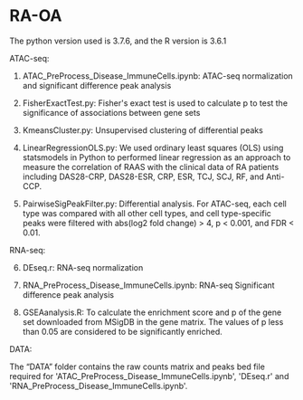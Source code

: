 # RA-OA

The python version used is 3.7.6, and the R version is 3.6.1

ATAC-seq:

1. ATAC_PreProcess_Disease_ImmuneCells.ipynb: ATAC-seq normalization and significant difference peak analysis

2. FisherExactTest.py: Fisher's exact test is used to calculate p to test the significance of associations between gene sets

3. KmeansCluster.py: Unsupervised clustering of differential peaks 

4. LinearRegressionOLS.py: We used ordinary least squares (OLS) using statsmodels in Python to performed linear regression as an approach to measure the correlation of RAAS with the clinical data of RA patients including DAS28-CRP, DAS28-ESR, CRP, ESR, TCJ, SCJ, RF, and Anti-CCP. 

5. PairwiseSigPeakFilter.py: Differential analysis. For ATAC-seq, each cell type was compared with all other cell types, and cell type-specific peaks were filtered with abs(log2 fold change) > 4, p < 0.001, and FDR < 0.01. 

RNA-seq:

6. DEseq.r: RNA-seq normalization

7. RNA_PreProcess_Disease_ImmuneCells.ipynb: RNA-seq Significant difference peak analysis

8. GSEAanalysis.R: To calculate the enrichment score and p of the gene set downloaded from MSigDB in the gene matrix. The values of p less than 0.05 are considered to be significantly enriched. 

DATA:

The “DATA” folder contains the raw counts matrix and peaks bed file required for 'ATAC_PreProcess_Disease_ImmuneCells.ipynb', 'DEseq.r' and 'RNA_PreProcess_Disease_ImmuneCells.ipynb'.
